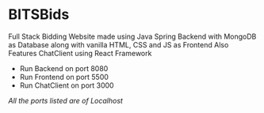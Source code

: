 # BITSBids
Full Stack Bidding Website made using Java Spring Backend with MongoDB as Database along with vanilla HTML, CSS and JS as Frontend
Also Features ChatClient using React Framework

- Run Backend on port 8080
- Run Frontend on port 5500
- Run ChatClient on port 3000

*All the ports listed are of Localhost*
